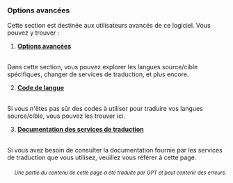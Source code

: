 ### Options avancées

Cette section est destinée aux utilisateurs avancés de ce logiciel. Vous pouvez y trouver :

1. [**Options avancées**](./advanced.md)
<br>
Dans cette section, vous pouvez explorer les langues source/cible spécifiques, changer de services de traduction, et plus encore.

2. [**Code de langue**](./Language-Codes.md)
<br>
Si vous n'êtes pas sûr des codes à utiliser pour traduire vos langues source/cible, vous pouvez les trouver ici.

3. [**Documentation des services de traduction**](./Documentation-of-Translation-Services.md)
<br>
Si vous avez besoin de consulter la documentation fournie par les services de traduction que vous utilisez, veuillez vous référer à cette page.

<div align="right"> 
<h6><small>Une partie du contenu de cette page a été traduite par GPT et peut contenir des erreurs.</small></h6>